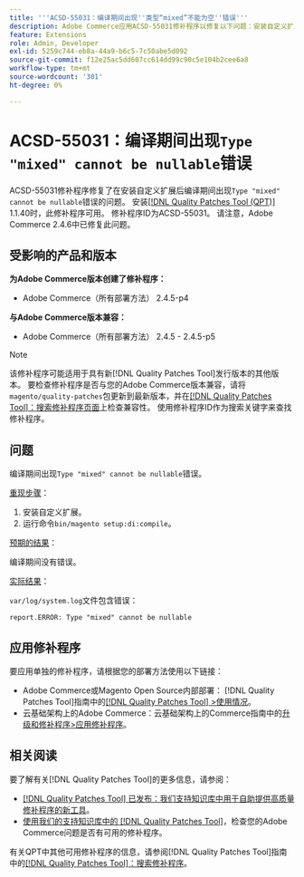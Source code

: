 ```yaml
---
title: '''ACSD-55031：编译期间出现''类型“mixed”不能为空''错误'''
description: Adobe Commerce应用ACSD-55031修补程序以修复以下问题：安装自定义扩展后，在编译期间出现*类型“mixed”不能为空*错误。
feature: Extensions
role: Admin, Developer
exl-id: 5259c744-eb8a-44a9-b6c5-7c50abe5d092
source-git-commit: f12e25ac5dd607cc614dd99c90c5e104b2cee6a8
workflow-type: tm+mt
source-wordcount: '301'
ht-degree: 0%

---
```


# ACSD-55031：编译期间出现`Type "mixed" cannot be nullable`错误

ACSD-55031修补程序修复了在安装自定义扩展后编译期间出现`Type "mixed" cannot be nullable`错误的问题。 安装[[!DNL Quality Patches Tool (QPT)]](/help/announcements/adobe-commerce-announcements/magento-quality-patches-released-new-tool-to-self-serve-quality-patches.md) 1.1.40时，此修补程序可用。 修补程序ID为ACSD-55031。 请注意，Adobe Commerce 2.4.6中已修复此问题。

## 受影响的产品和版本

**为Adobe Commerce版本创建了修补程序：**

* Adobe Commerce（所有部署方法） 2.4.5-p4

**与Adobe Commerce版本兼容：**

* Adobe Commerce（所有部署方法） 2.4.5 - 2.4.5-p5

>[!NOTE]
>
>该修补程序可能适用于具有新[!DNL Quality Patches Tool]发行版本的其他版本。 要检查修补程序是否与您的Adobe Commerce版本兼容，请将`magento/quality-patches`包更新到最新版本，并在[[!DNL Quality Patches Tool]：搜索修补程序页面](https://experienceleague.adobe.com/tools/commerce-quality-patches/index.html)上检查兼容性。 使用修补程序ID作为搜索关键字来查找修补程序。

## 问题

编译期间出现`Type "mixed" cannot be nullable`错误。

<u>重现步骤</u>：

1. 安装自定义扩展。
1. 运行命令`bin/magento setup:di:compile`。

<u>预期的结果</u>：

编译期间没有错误。

<u>实际结果</u>：

`var/log/system.log`文件包含错误：

```
report.ERROR: Type "mixed" cannot be nullable
```

## 应用修补程序

要应用单独的修补程序，请根据您的部署方法使用以下链接：

* Adobe Commerce或Magento Open Source内部部署： [!DNL Quality Patches Tool]指南中的[[!DNL Quality Patches Tool] >使用情况](https://experienceleague.adobe.com/docs/commerce-operations/tools/quality-patches-tool/usage.html)。
* 云基础架构上的Adobe Commerce：云基础架构上的Commerce指南中的[升级和修补程序>应用修补程序](https://experienceleague.adobe.com/docs/commerce-cloud-service/user-guide/develop/upgrade/apply-patches.html)。

## 相关阅读

要了解有关[!DNL Quality Patches Tool]的更多信息，请参阅：

* [[!DNL Quality Patches Tool] 已发布：我们支持知识库中用于自助提供高质量修补程序的新工具](/help/announcements/adobe-commerce-announcements/magento-quality-patches-released-new-tool-to-self-serve-quality-patches.md)。
* [使用我们的支持知识库中的 [!DNL Quality Patches Tool]](/help/support-tools/patches-available-in-qpt-tool/check-patch-for-magento-issue-with-magento-quality-patches.md)，检查您的Adobe Commerce问题是否有可用的修补程序。

有关QPT中其他可用修补程序的信息，请参阅[!DNL Quality Patches Tool]指南中的[[!DNL Quality Patches Tool]：搜索修补程序](https://experienceleague.adobe.com/tools/commerce-quality-patches/index.html)。
